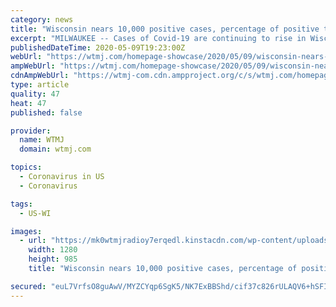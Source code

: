 ```yaml
---
category: news
title: "Wisconsin nears 10,000 positive cases, percentage of positive tests drops to 7% in 24-hour period"
excerpt: "MILWAUKEE -- Cases of Covid-19 are continuing to rise in Wisconsin, however the percentage of positive tests is declining over"
publishedDateTime: 2020-05-09T19:23:00Z
webUrl: "https://wtmj.com/homepage-showcase/2020/05/09/wisconsin-nears-10000-positive-cases-percentage-of-positive-tests-drops-to-7-in-24-hour-period/"
ampWebUrl: "https://wtmj.com/homepage-showcase/2020/05/09/wisconsin-nears-10000-positive-cases-percentage-of-positive-tests-drops-to-7-in-24-hour-period/amp/"
cdnAmpWebUrl: "https://wtmj-com.cdn.ampproject.org/c/s/wtmj.com/homepage-showcase/2020/05/09/wisconsin-nears-10000-positive-cases-percentage-of-positive-tests-drops-to-7-in-24-hour-period/amp/"
type: article
quality: 47
heat: 47
published: false

provider:
  name: WTMJ
  domain: wtmj.com

topics:
  - Coronavirus in US
  - Coronavirus

tags:
  - US-WI

images:
  - url: "https://mk0wtmjradioy7erqedl.kinstacdn.com/wp-content/uploads/2020/04/thumbnail_Old-Northwestern-Mutaul-Life-Building.jpg"
    width: 1280
    height: 985
    title: "Wisconsin nears 10,000 positive cases, percentage of positive tests drops to 7% in 24-hour period"

secured: "euL7VrfsO8guAwV/MYZCYqp6SgK5/NK7ExBBShd/cif37c826rULAQV6+hSFIjPLeC+aq7JpKlemQ591BKtuoEsT00e3+y/IXR8115HT3eNlIpC5SKuOonv2/3MiR74ftkH0SVR3NBV1V9Qtv5afCuGNGlgGgPXowUWZ5G8nbTYynA9sP1/X74jF4qhkcy/2sWAHx6RE6cqeKGQwG7yYGg8bVvLvmZtahNj/QZMEnLXb8OmDWTcnNikZwhxtfeJyOR/+cJMDpCx+e/AtbmEmbofxcVd7qoUwx1mefbNPBn8vMor8xaFLh8P6cLTpVBEo;Y5lgy5rE9PPIjkM+b2wDIw=="
---
```


